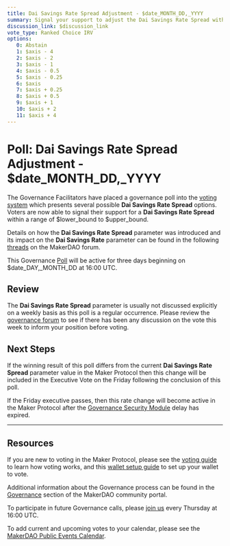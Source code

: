 ```yaml
---
title: Dai Savings Rate Spread Adjustment - $date_MONTH_DD,_YYYY
summary: Signal your support to adjust the Dai Savings Rate Spread within a range of $lower_bound to $upper_bound
discussion_link: $discussion_link
vote_type: Ranked Choice IRV
options:
   0: Abstain
   1: $axis - 4
   2: $axis - 2
   3: $axis - 1
   4: $axis - 0.5
   5: $axis - 0.25
   6: $axis
   7: $axis + 0.25
   8: $axis + 0.5
   9: $axis + 1
   10: $axis + 2
   11: $axis + 4
---
```

# Poll: Dai Savings Rate Spread Adjustment - $date_MONTH_DD,_YYYY

The Governance Facilitators have placed a governance poll into the [voting system](https://vote.makerdao.com/polling) which presents several possible **Dai Savings Rate Spread** options. Voters are now able to signal their support for a **Dai Savings Rate Spread** within a range of $lower_bound to $upper_bound.

Details on how the **Dai Savings Rate Spread** parameter was introduced and its impact on the **Dai Savings Rate** parameter can be found in the following [threads](https://forum.makerdao.com/tag/dsr-spread) on the MakerDAO forum.

This Governance [Poll](https://community-development.makerdao.com/en/learn/governance/on-chain-gov) will be active for three days beginning on $date_DAY,_MONTH_DD at 16:00 UTC.

## Review

The **Dai Savings Rate Spread** parameter is usually not discussed explicitly on a weekly basis as this poll is a regular occurrence. Please review the [governance forum](https://forum.makerdao.com/c/governance) to see if there has been any discussion on the vote this week to inform your position before voting.

## Next Steps

If the winning result of this poll differs from the current **Dai Savings Rate Spread** parameter value in the Maker Protocol then this change will be included in the Executive Vote on the Friday following the conclusion of this poll. 

If the Friday executive passes, then this rate change will become active in the Maker Protocol after the [Governance Security Module](https://forum.makerdao.com/tag/govsec-module) delay has expired.

---

## Resources

If you are new to voting in the Maker Protocol, please see the [voting guide](https://community-development.makerdao.com/en/learn/governance/how-voting-works/) to learn how voting works, and this [wallet setup guide](https://community-development.makerdao.com/en/learn/governance/voting-setup/) to set up your wallet to vote.

Additional information about the Governance process can be found in the [Governance](https://community-development.makerdao.com/en/learn/governance) section of the MakerDAO community portal.

To participate in future Governance calls, please [join us](https://github.com/makerdao/community/tree/master/governance/governance-and-risk-meetings) every Thursday at 16:00 UTC.

To add current and upcoming votes to your calendar, please see the [MakerDAO Public Events Calendar](https://calendar.google.com/calendar/embed?src=makerdao.com_3efhm2ghipksegl009ktniomdk%40group.calendar.google.com&ctz=UTC).
